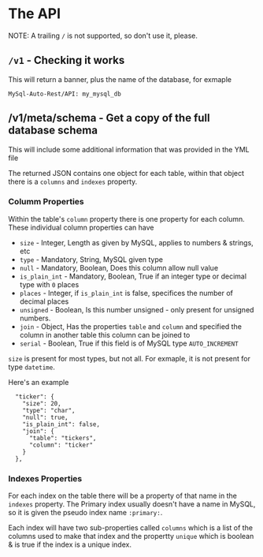 # The API

NOTE: A trailing `/` is not supported, so don't use it, please.


## `/v1` - Checking it works

This will return a banner, plus the name of the database, for exmaple

	MySql-Auto-Rest/API: my_mysql_db


## /v1/meta/schema - Get a copy of the full database schema

This will include some additional information that was provided in the YML file

The returned JSON contains one object for each table, within that object there is a `columns` and `indexes` property.

### Columm Properties

Within the table's `column` property there is one property for each column. These individual column properties
can have 

- `size` - Integer, Length as given by MySQL, applies to numbers & strings, etc
- `type` - Mandatory, String, MySQL given type
- `null` - Mandatory, Boolean, Does this column allow null value
- `is_plain_int` - Mandatory, Boolean, True if an integer type or decimal type with `0` places
- `places` - Integer, if `is_plain_int` is false, specifices the number of decimal places
- `unsigned` - Boolean, Is this number unsigned - only present for unsigned numbers.
- `join` - Object, Has the properties `table` and `column` and specified the column in another table this column can be joined to
- `serial` - Boolean, True if this field is of MySQL type `AUTO_INCREMENT`

`size` is present for most types, but not all. For exmaple, it is not present for type `datetime`.

Here's an example

      "ticker": {
        "size": 20,
        "type": "char",
        "null": true,
        "is_plain_int": false,
        "join": {
          "table": "tickers",
          "column": "ticker"
        }
      },


### Indexes Properties

For each index on the table there will be a property of that name in the `indexes` property. The Primary index usually
doesn't have a name in MySQL, so it is given the pseudo index name `:primary:`.

Each index will have two sub-properties called `columns` which is a list of the columns used to make that index and the 
propertty `unique` which is boolean & is true if the index is a unique index.
